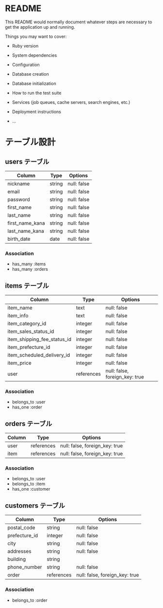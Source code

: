 # README

This README would normally document whatever steps are necessary to get the
application up and running.

Things you may want to cover:

* Ruby version

* System dependencies

* Configuration

* Database creation

* Database initialization

* How to run the test suite

* Services (job queues, cache servers, search engines, etc.)

* Deployment instructions

* ...

# テーブル設計

## users テーブル

| Column            | Type   | Options     |
| ----------------- | ------ | ----------- |
| nickname          | string | null: false |
| email             | string | null: false |
| password          | string | null: false |
| first_name        | string | null: false |
| last_name         | string | null: false |
| first_name_kana   | string | null: false |
| last_name_kana    | string | null: false |
| birth_date        | date   | null: false |

### Association

- has_many :items
- has_many :orders

## items テーブル

| Column                       | Type       | Options                        |
| ---------------------------- | ---------- | ------------------------------ |
| item_name                    | text       | null: false                    |
| item_info                    | text       | null: false                    |
| item_category_id             | integer    | null: false                    |
| item_sales_status_id         | integer    | null: false                    |
| item_shipping_fee_status_id  | integer    | null: false                    |
| item_prefecture_id           | integer    | null: false                    |
| item_scheduled_delivery_id   | integer    | null: false                    |
| item_price                   | integer    | null: false                    |
| user                         | references | null: false, foreign_key: true |

### Association

- belongs_to :user
- has_one :order

## orders テーブル

| Column         | Type       | Options                        |
| -------------- | ---------- | ------------------------------ |
| user           | references | null: false, foreign_key: true |
| item           | references | null: false, foreign_key: true |

### Association

- belongs_to :user
- belongs_to :item
- has_one :customer 

## customers テーブル

| Column         | Type       | Options                        |
| -------------- | ---------- | ------------------------------ |
| postal_code    | string     | null: false                    |
| prefecture_id  | integer    | null: false                    |
| city           | string     | null: false                    |
| addresses      | string     | null: false                    |
| building       | string     |                                |
| phone_number   | string     | null: false                    | 
| order          | references | null: false, foreign_key: true |

### Association

- belongs_to :order